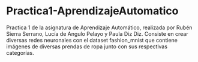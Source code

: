 # Practica1-AprendizajeAutomatico
Practica 1 de la asignatura de Aprendizaje Automático, realizada por Rubén Sierra Serrano, Lucía de Angulo Pelayo y Paula Diz Diz. Consiste en crear diversas redes neuronales con el dataset fashion_mnist que contiene imágenes de diversas prendas de ropa junto con sus respectivas categorías.
